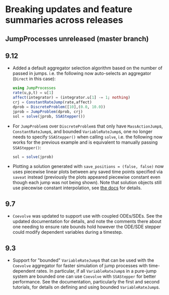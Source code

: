# Breaking updates and feature summaries across releases

## JumpProcesses unreleased (master branch)

## 9.12
- Added a default aggregator selection algorithm based on the number of passed
  in jumps. i.e. the following now auto-selects an aggregator (`Direct` in this
  case):
  ```julia
  using JumpProcesses
  rate(u,p,t) = u[1]
  affect(integrator) = (integrator.u[1] -= 1; nothing)
  crj = ConstantRateJump(rate,affect)
  dprob = DiscreteProblem([10],(0.0, 10.0))
  jprob = JumpProblem(dprob, crj)
  sol = solve(jprob, SSAStepper())
  ```
- For `JumpProblem`s over `DiscreteProblem`s that only have `MassActionJump`s,
  `ConstantRateJump`s, and bounded `VariableRateJump`s, one no longer needs to
  specify `SSAStepper()` when calling `solve`, i.e. the following now works for
  the previous example and is equivalent to manually passing `SSAStepper()`:
  ```julia
  sol = solve(jprob)
  ```
- Plotting a solution generated with `save_positions = (false, false)` now uses
  piecewise linear plots between any saved time points specified via `saveat`
  instead (previously the plots appeared piecewise constant even though each
  jump was not being shown). Note that solution objects still use piecewise
  constant interpolation, see [the
  docs](https://docs.sciml.ai/JumpProcesses/stable/tutorials/discrete_stochastic_example/#save_positions_docs)
  for details.

## 9.7

- `Coevolve` was updated to support use with coupled ODEs/SDEs. See the updated
  documentation for details, and note the comments there about one needing to ensure
  rate bounds hold however the ODE/SDE stepper could modify dependent variables during a timestep.

## 9.3

- Support for "bounded" `VariableRateJump`s that can be used with the `Coevolve`
  aggregator for faster simulation of jump processes with time-dependent rates.
  In particular, if all `VariableRateJump`s in a pure-jump system are bounded one
  can use `Coevolve` with `SSAStepper` for better performance. See the
  documentation, particularly the first and second tutorials, for details on
  defining and using bounded `VariableRateJump`s.
